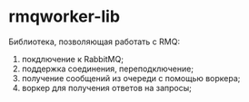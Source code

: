 # rmqworker-lib

Библиотека, позволяющая работать с RMQ:
1. покдлючение к RabbitMQ;
2. поддержка соединения, переподключение;
3. получение сообщений из очереди с помощью воркера;
4. воркер для получения ответов на запросы;
